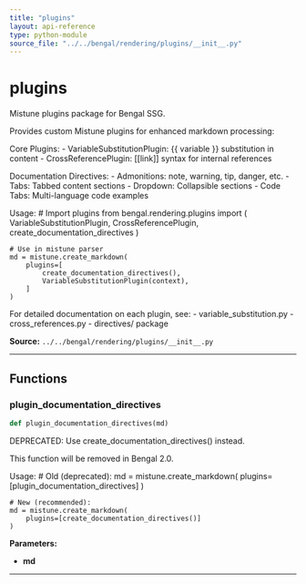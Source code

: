 ```yaml
---
title: "plugins"
layout: api-reference
type: python-module
source_file: "../../bengal/rendering/plugins/__init__.py"
---
```


# plugins

Mistune plugins package for Bengal SSG.

Provides custom Mistune plugins for enhanced markdown processing:

Core Plugins:
    - VariableSubstitutionPlugin: {{ variable }} substitution in content
    - CrossReferencePlugin: [[link]] syntax for internal references

Documentation Directives:
    - Admonitions: note, warning, tip, danger, etc.
    - Tabs: Tabbed content sections
    - Dropdown: Collapsible sections
    - Code Tabs: Multi-language code examples

Usage:
    # Import plugins
    from bengal.rendering.plugins import (
        VariableSubstitutionPlugin,
        CrossReferencePlugin,
        create_documentation_directives
    )
    
    # Use in mistune parser
    md = mistune.create_markdown(
        plugins=[
            create_documentation_directives(),
            VariableSubstitutionPlugin(context),
        ]
    )

For detailed documentation on each plugin, see:
    - variable_substitution.py
    - cross_references.py
    - directives/ package

**Source:** `../../bengal/rendering/plugins/__init__.py`

---


## Functions

### plugin_documentation_directives

```python
def plugin_documentation_directives(md)
```

DEPRECATED: Use create_documentation_directives() instead.

This function will be removed in Bengal 2.0.

Usage:
    # Old (deprecated):
    md = mistune.create_markdown(
        plugins=[plugin_documentation_directives]
    )
    
    # New (recommended):
    md = mistune.create_markdown(
        plugins=[create_documentation_directives()]
    )

**Parameters:**

- **md**






---
